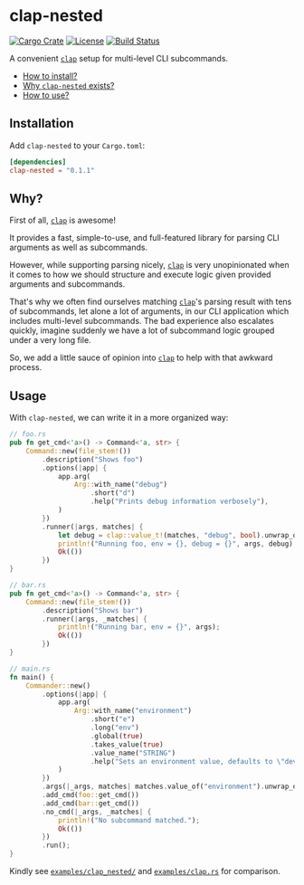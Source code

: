 # clap-nested

[![Cargo Crate](https://img.shields.io/crates/v/clap-nested.svg)](https://crates.io/crates/clap-nested)
[![License](https://img.shields.io/badge/license-MIT-blue.svg)](LICENSE)
[![Build Status](https://travis-ci.com/skymavis/clap-nested.svg?branch=master)](https://travis-ci.com/skymavis/clap-nested)

A convenient [`clap`][clap] setup for multi-level CLI subcommands.

* [How to install?](#installation)
* [Why `clap-nested` exists?](#why)
* [How to use?](#usage)

## Installation

Add `clap-nested` to your `Cargo.toml`:

```toml
[dependencies]
clap-nested = "0.1.1"
```

## Why?

First of all, [`clap`][clap] is awesome!

It provides a fast, simple-to-use, and full-featured library for parsing CLI
arguments as well as subcommands.

However, while supporting parsing nicely, [`clap`][clap] is very unopinionated
when it comes to how we should structure and execute logic given provided
arguments and subcommands.

That's why we often find ourselves matching [`clap`][clap]'s parsing result with
tens of subcommands, let alone a lot of arguments, in our CLI application which
includes multi-level subcommands. The bad experience also escalates quickly,
imagine suddenly we have a lot of subcommand logic grouped under a very long
file.

So, we add a little sauce of opinion into [`clap`][clap] to help with that
awkward process.

## Usage

With `clap-nested`, we can write it in a more organized way:

```rust
// foo.rs
pub fn get_cmd<'a>() -> Command<'a, str> {
    Command::new(file_stem!())
        .description("Shows foo")
        .options(|app| {
            app.arg(
                Arg::with_name("debug")
                    .short("d")
                    .help("Prints debug information verbosely"),
            )
        })
        .runner(|args, matches| {
            let debug = clap::value_t!(matches, "debug", bool).unwrap_or_default();
            println!("Running foo, env = {}, debug = {}", args, debug);
            Ok(())
        })
}

// bar.rs
pub fn get_cmd<'a>() -> Command<'a, str> {
    Command::new(file_stem!())
        .description("Shows bar")
        .runner(|args, _matches| {
            println!("Running bar, env = {}", args);
            Ok(())
        })
}

// main.rs
fn main() {
    Commander::new()
        .options(|app| {
            app.arg(
                Arg::with_name("environment")
                    .short("e")
                    .long("env")
                    .global(true)
                    .takes_value(true)
                    .value_name("STRING")
                    .help("Sets an environment value, defaults to \"dev\""),
            )
        })
        .args(|_args, matches| matches.value_of("environment").unwrap_or("dev"))
        .add_cmd(foo::get_cmd())
        .add_cmd(bar::get_cmd())
        .no_cmd(|_args, _matches| {
            println!("No subcommand matched.");
            Ok(())
        })
        .run();
}
```

Kindly see [`examples/clap_nested/`](examples/clap_nested/)
and [`examples/clap.rs`](examples/clap.rs) for comparison.

[clap]: https://github.com/clap-rs/clap
